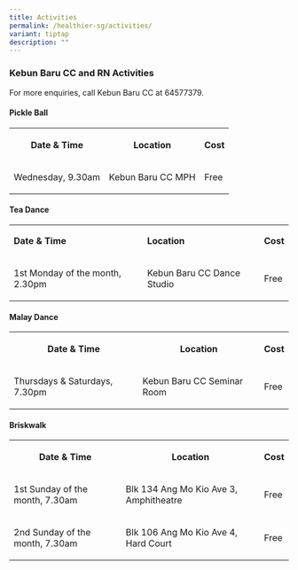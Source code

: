 ```yaml
---
title: Activities
permalink: /healthier-sg/activities/
variant: tiptap
description: ""
---
```

<h3><strong>Kebun Baru CC and RN Activities </strong></h3><p>For more enquiries, call Kebun Baru CC at 64577379.</p><h4>Pickle Ball</h4><table><tbody><tr><th rowspan="1" colspan="1"><p>Date &amp; Time</p></th><th rowspan="1" colspan="1"><p>Location</p></th><th rowspan="1" colspan="1"><p>Cost</p></th></tr><tr><td rowspan="1" colspan="1"><p>Wednesday, 9.30am</p></td><td rowspan="1" colspan="1"><p>Kebun Baru CC MPH</p></td><td rowspan="1" colspan="1"><p>Free</p></td></tr></tbody></table><h4>Tea Dance</h4><table><tbody><tr><td rowspan="1" colspan="1"><p><strong>Date &amp; Time</strong></p></td><td rowspan="1" colspan="1"><p><strong>Location</strong></p></td><td rowspan="1" colspan="1"><p><strong>Cost</strong></p></td></tr><tr><td rowspan="1" colspan="1"><p>1st Monday of the month, 2.30pm</p></td><td rowspan="1" colspan="1"><p>Kebun Baru CC Dance Studio</p></td><td rowspan="1" colspan="1"><p>Free</p></td></tr></tbody></table><h4>Malay Dance</h4><table><tbody><tr><th rowspan="1" colspan="1"><p>Date &amp; Time</p></th><th rowspan="1" colspan="1"><p>Location</p></th><th rowspan="1" colspan="1"><p>Cost</p></th></tr><tr><td rowspan="1" colspan="1"><p>Thursdays &amp; Saturdays, 7.30pm</p></td><td rowspan="1" colspan="1"><p>Kebun Baru CC Seminar Room</p></td><td rowspan="1" colspan="1"><p>Free</p></td></tr></tbody></table><h4>Briskwalk</h4><table><tbody><tr><th rowspan="1" colspan="1"><p>Date &amp; Time</p></th><th rowspan="1" colspan="1"><p>Location</p></th><th rowspan="1" colspan="1"><p>Cost</p></th></tr><tr><td rowspan="1" colspan="1"><p>1st Sunday of the month, 7.30am</p></td><td rowspan="1" colspan="1"><p>Blk 134 Ang Mo Kio Ave 3, Amphitheatre</p></td><td rowspan="1" colspan="1"><p>Free</p></td></tr><tr><td rowspan="1" colspan="1"><p>2nd Sunday of the month, 7.30am</p></td><td rowspan="1" colspan="1"><p>Blk 106 Ang Mo Kio Ave 4, Hard Court</p></td><td rowspan="1" colspan="1"><p>Free</p></td></tr></tbody></table><h4></h4><p></p>
